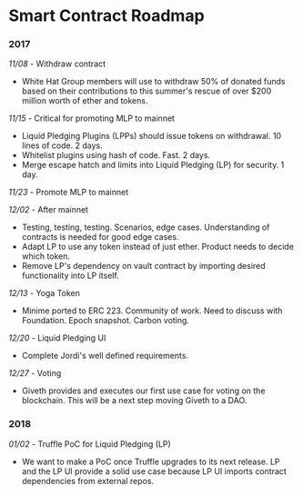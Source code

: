 # Smart Contract Roadmap

### 2017

*11/08* - Withdraw contract<br />
- White Hat Group members will use to withdraw 50% of donated funds based on their contributions to this summer's rescue of over $200 million worth of ether and tokens.

*11/15* - Critical for promoting MLP to mainnet<br />
- Liquid Pledging Plugins (LPPs) should issue tokens on withdrawal. 10 lines of code. 2 days.<br />
- Whitelist plugins using hash of code. Fast. 2 days.<br />
- Merge escape hatch and limits into Liquid Pledging (LP) for security. 1 day.<br />

*11/23* - Promote MLP to mainnet<br />

*12/02* - After mainnet <br />
- Testing, testing, testing. Scenarios, edge cases. Understanding of contracts is needed for good edge cases.<br />
- Adapt LP to use any token instead of just ether. Product needs to decide which token.<br />
- Remove LP's dependency on vault contract by importing desired functionality into LP itself.<br />

*12/13* - Yoga Token<br />
- Minime ported to ERC 223. Community of work. Need to discuss with Foundation. Epoch snapshot. Carbon voting.<br />

*12/20* - Liquid Pledging UI<br />
- Complete Jordi's well defined requirements.<br /> 

*12/27* - Voting<br />
- Giveth provides and executes our first use case for voting on the blockchain. This will be a next step moving Giveth to a DAO.<br />

### 2018

*01/02* - Truffle PoC for Liquid Pledging (LP)<br />
- We want to make a PoC once Truffle upgrades to its next release. LP and the LP UI provide a solid use case because LP UI imports contract dependencies from external repos.<br /> 



